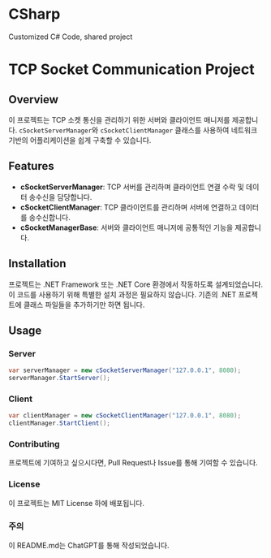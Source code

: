 # CSharp
Customized C# Code, shared project
# TCP Socket Communication Project

## Overview
이 프로젝트는 TCP 소켓 통신을 관리하기 위한 서버와 클라이언트 매니저를 제공합니다. `cSocketServerManager`와 `cSocketClientManager` 클래스를 사용하여 네트워크 기반의 어플리케이션을 쉽게 구축할 수 있습니다.

## Features
- **cSocketServerManager**: TCP 서버를 관리하며 클라이언트 연결 수락 및 데이터 송수신을 담당합니다.
- **cSocketClientManager**: TCP 클라이언트를 관리하며 서버에 연결하고 데이터를 송수신합니다.
- **cSocketManagerBase**: 서버와 클라이언트 매니저에 공통적인 기능을 제공합니다.

## Installation
프로젝트는 .NET Framework 또는 .NET Core 환경에서 작동하도록 설계되었습니다. 이 코드를 사용하기 위해 특별한 설치 과정은 필요하지 않습니다. 기존의 .NET 프로젝트에 클래스 파일들을 추가하기만 하면 됩니다.

## Usage
### Server
```csharp
var serverManager = new cSocketServerManager("127.0.0.1", 8080);
serverManager.StartServer();
```

### Client
```csharp
var clientManager = new cSocketClientManager("127.0.0.1", 8080);
clientManager.StartClient();
```

### Contributing
프로젝트에 기여하고 싶으시다면, Pull Request나 Issue를 통해 기여할 수 있습니다.

### License
이 프로젝트는 MIT License 하에 배포됩니다.


### 주의
이 README.md는 ChatGPT를 통해 작성되었습니다.
